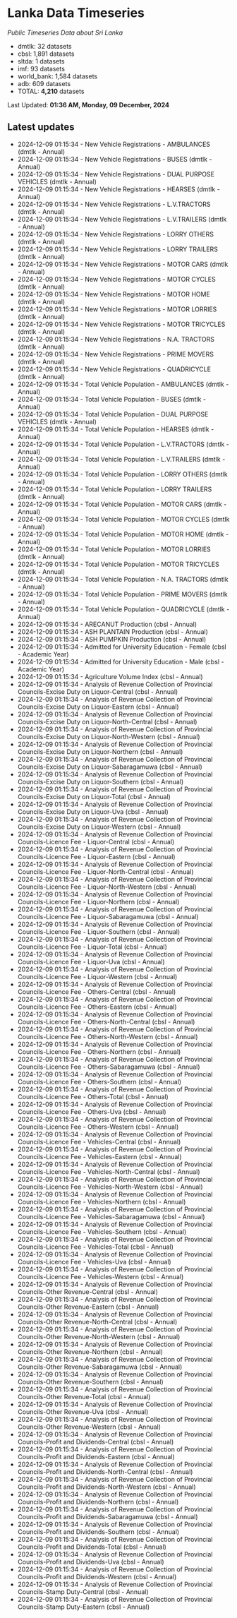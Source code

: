 # Lanka Data Timeseries
*Public Timeseries Data about Sri Lanka*

* dmtlk: 32 datasets
* cbsl: 1,891 datasets
* sltda: 1 datasets
* imf: 93 datasets
* world_bank: 1,584 datasets
* adb: 609 datasets
* TOTAL: **4,210** datasets

Last Updated: **01:36 AM, Monday, 09 December, 2024**

## Latest updates

* 2024-12-09 01:15:34 - New Vehicle Registrations - AMBULANCES (dmtlk - Annual)
* 2024-12-09 01:15:34 - New Vehicle Registrations - BUSES (dmtlk - Annual)
* 2024-12-09 01:15:34 - New Vehicle Registrations - DUAL PURPOSE VEHICLES (dmtlk - Annual)
* 2024-12-09 01:15:34 - New Vehicle Registrations - HEARSES (dmtlk - Annual)
* 2024-12-09 01:15:34 - New Vehicle Registrations - L.V.TRACTORS (dmtlk - Annual)
* 2024-12-09 01:15:34 - New Vehicle Registrations - L.V.TRAILERS (dmtlk - Annual)
* 2024-12-09 01:15:34 - New Vehicle Registrations - LORRY OTHERS (dmtlk - Annual)
* 2024-12-09 01:15:34 - New Vehicle Registrations - LORRY TRAILERS (dmtlk - Annual)
* 2024-12-09 01:15:34 - New Vehicle Registrations - MOTOR CARS (dmtlk - Annual)
* 2024-12-09 01:15:34 - New Vehicle Registrations - MOTOR CYCLES (dmtlk - Annual)
* 2024-12-09 01:15:34 - New Vehicle Registrations - MOTOR HOME (dmtlk - Annual)
* 2024-12-09 01:15:34 - New Vehicle Registrations - MOTOR LORRIES (dmtlk - Annual)
* 2024-12-09 01:15:34 - New Vehicle Registrations - MOTOR TRICYCLES (dmtlk - Annual)
* 2024-12-09 01:15:34 - New Vehicle Registrations - N.A. TRACTORS (dmtlk - Annual)
* 2024-12-09 01:15:34 - New Vehicle Registrations - PRIME MOVERS (dmtlk - Annual)
* 2024-12-09 01:15:34 - New Vehicle Registrations - QUADRICYCLE (dmtlk - Annual)
* 2024-12-09 01:15:34 - Total Vehicle Population - AMBULANCES (dmtlk - Annual)
* 2024-12-09 01:15:34 - Total Vehicle Population - BUSES (dmtlk - Annual)
* 2024-12-09 01:15:34 - Total Vehicle Population - DUAL PURPOSE VEHICLES (dmtlk - Annual)
* 2024-12-09 01:15:34 - Total Vehicle Population - HEARSES (dmtlk - Annual)
* 2024-12-09 01:15:34 - Total Vehicle Population - L.V.TRACTORS (dmtlk - Annual)
* 2024-12-09 01:15:34 - Total Vehicle Population - L.V.TRAILERS (dmtlk - Annual)
* 2024-12-09 01:15:34 - Total Vehicle Population - LORRY OTHERS (dmtlk - Annual)
* 2024-12-09 01:15:34 - Total Vehicle Population - LORRY TRAILERS (dmtlk - Annual)
* 2024-12-09 01:15:34 - Total Vehicle Population - MOTOR CARS (dmtlk - Annual)
* 2024-12-09 01:15:34 - Total Vehicle Population - MOTOR CYCLES (dmtlk - Annual)
* 2024-12-09 01:15:34 - Total Vehicle Population - MOTOR HOME (dmtlk - Annual)
* 2024-12-09 01:15:34 - Total Vehicle Population - MOTOR LORRIES (dmtlk - Annual)
* 2024-12-09 01:15:34 - Total Vehicle Population - MOTOR TRICYCLES (dmtlk - Annual)
* 2024-12-09 01:15:34 - Total Vehicle Population - N.A. TRACTORS (dmtlk - Annual)
* 2024-12-09 01:15:34 - Total Vehicle Population - PRIME MOVERS (dmtlk - Annual)
* 2024-12-09 01:15:34 - Total Vehicle Population - QUADRICYCLE (dmtlk - Annual)
* 2024-12-09 01:15:34 - ARECANUT Production (cbsl - Annual)
* 2024-12-09 01:15:34 - ASH PLANTAIN Production (cbsl - Annual)
* 2024-12-09 01:15:34 - ASH PUMPKIN Production (cbsl - Annual)
* 2024-12-09 01:15:34 - Admitted for University Education - Female (cbsl - Academic Year)
* 2024-12-09 01:15:34 - Admitted for University Education - Male (cbsl - Academic Year)
* 2024-12-09 01:15:34 - Agriculture Volume Index (cbsl - Annual)
* 2024-12-09 01:15:34 - Analysis of Revenue Collection of Provincial Councils-Excise Duty on Liquor-Central (cbsl - Annual)
* 2024-12-09 01:15:34 - Analysis of Revenue Collection of Provincial Councils-Excise Duty on Liquor-Eastern (cbsl - Annual)
* 2024-12-09 01:15:34 - Analysis of Revenue Collection of Provincial Councils-Excise Duty on Liquor-North-Central (cbsl - Annual)
* 2024-12-09 01:15:34 - Analysis of Revenue Collection of Provincial Councils-Excise Duty on Liquor-North-Western (cbsl - Annual)
* 2024-12-09 01:15:34 - Analysis of Revenue Collection of Provincial Councils-Excise Duty on Liquor-Northern (cbsl - Annual)
* 2024-12-09 01:15:34 - Analysis of Revenue Collection of Provincial Councils-Excise Duty on Liquor-Sabaragamuwa (cbsl - Annual)
* 2024-12-09 01:15:34 - Analysis of Revenue Collection of Provincial Councils-Excise Duty on Liquor-Southern (cbsl - Annual)
* 2024-12-09 01:15:34 - Analysis of Revenue Collection of Provincial Councils-Excise Duty on Liquor-Total (cbsl - Annual)
* 2024-12-09 01:15:34 - Analysis of Revenue Collection of Provincial Councils-Excise Duty on Liquor-Uva (cbsl - Annual)
* 2024-12-09 01:15:34 - Analysis of Revenue Collection of Provincial Councils-Excise Duty on Liquor-Western (cbsl - Annual)
* 2024-12-09 01:15:34 - Analysis of Revenue Collection of Provincial Councils-Licence Fee - Liquor-Central (cbsl - Annual)
* 2024-12-09 01:15:34 - Analysis of Revenue Collection of Provincial Councils-Licence Fee - Liquor-Eastern (cbsl - Annual)
* 2024-12-09 01:15:34 - Analysis of Revenue Collection of Provincial Councils-Licence Fee - Liquor-North-Central (cbsl - Annual)
* 2024-12-09 01:15:34 - Analysis of Revenue Collection of Provincial Councils-Licence Fee - Liquor-North-Western (cbsl - Annual)
* 2024-12-09 01:15:34 - Analysis of Revenue Collection of Provincial Councils-Licence Fee - Liquor-Northern (cbsl - Annual)
* 2024-12-09 01:15:34 - Analysis of Revenue Collection of Provincial Councils-Licence Fee - Liquor-Sabaragamuwa (cbsl - Annual)
* 2024-12-09 01:15:34 - Analysis of Revenue Collection of Provincial Councils-Licence Fee - Liquor-Southern (cbsl - Annual)
* 2024-12-09 01:15:34 - Analysis of Revenue Collection of Provincial Councils-Licence Fee - Liquor-Total (cbsl - Annual)
* 2024-12-09 01:15:34 - Analysis of Revenue Collection of Provincial Councils-Licence Fee - Liquor-Uva (cbsl - Annual)
* 2024-12-09 01:15:34 - Analysis of Revenue Collection of Provincial Councils-Licence Fee - Liquor-Western (cbsl - Annual)
* 2024-12-09 01:15:34 - Analysis of Revenue Collection of Provincial Councils-Licence Fee - Others-Central (cbsl - Annual)
* 2024-12-09 01:15:34 - Analysis of Revenue Collection of Provincial Councils-Licence Fee - Others-Eastern (cbsl - Annual)
* 2024-12-09 01:15:34 - Analysis of Revenue Collection of Provincial Councils-Licence Fee - Others-North-Central (cbsl - Annual)
* 2024-12-09 01:15:34 - Analysis of Revenue Collection of Provincial Councils-Licence Fee - Others-North-Western (cbsl - Annual)
* 2024-12-09 01:15:34 - Analysis of Revenue Collection of Provincial Councils-Licence Fee - Others-Northern (cbsl - Annual)
* 2024-12-09 01:15:34 - Analysis of Revenue Collection of Provincial Councils-Licence Fee - Others-Sabaragamuwa (cbsl - Annual)
* 2024-12-09 01:15:34 - Analysis of Revenue Collection of Provincial Councils-Licence Fee - Others-Southern (cbsl - Annual)
* 2024-12-09 01:15:34 - Analysis of Revenue Collection of Provincial Councils-Licence Fee - Others-Total (cbsl - Annual)
* 2024-12-09 01:15:34 - Analysis of Revenue Collection of Provincial Councils-Licence Fee - Others-Uva (cbsl - Annual)
* 2024-12-09 01:15:34 - Analysis of Revenue Collection of Provincial Councils-Licence Fee - Others-Western (cbsl - Annual)
* 2024-12-09 01:15:34 - Analysis of Revenue Collection of Provincial Councils-Licence Fee - Vehicles-Central (cbsl - Annual)
* 2024-12-09 01:15:34 - Analysis of Revenue Collection of Provincial Councils-Licence Fee - Vehicles-Eastern (cbsl - Annual)
* 2024-12-09 01:15:34 - Analysis of Revenue Collection of Provincial Councils-Licence Fee - Vehicles-North-Central (cbsl - Annual)
* 2024-12-09 01:15:34 - Analysis of Revenue Collection of Provincial Councils-Licence Fee - Vehicles-North-Western (cbsl - Annual)
* 2024-12-09 01:15:34 - Analysis of Revenue Collection of Provincial Councils-Licence Fee - Vehicles-Northern (cbsl - Annual)
* 2024-12-09 01:15:34 - Analysis of Revenue Collection of Provincial Councils-Licence Fee - Vehicles-Sabaragamuwa (cbsl - Annual)
* 2024-12-09 01:15:34 - Analysis of Revenue Collection of Provincial Councils-Licence Fee - Vehicles-Southern (cbsl - Annual)
* 2024-12-09 01:15:34 - Analysis of Revenue Collection of Provincial Councils-Licence Fee - Vehicles-Total (cbsl - Annual)
* 2024-12-09 01:15:34 - Analysis of Revenue Collection of Provincial Councils-Licence Fee - Vehicles-Uva (cbsl - Annual)
* 2024-12-09 01:15:34 - Analysis of Revenue Collection of Provincial Councils-Licence Fee - Vehicles-Western (cbsl - Annual)
* 2024-12-09 01:15:34 - Analysis of Revenue Collection of Provincial Councils-Other Revenue-Central (cbsl - Annual)
* 2024-12-09 01:15:34 - Analysis of Revenue Collection of Provincial Councils-Other Revenue-Eastern (cbsl - Annual)
* 2024-12-09 01:15:34 - Analysis of Revenue Collection of Provincial Councils-Other Revenue-North-Central (cbsl - Annual)
* 2024-12-09 01:15:34 - Analysis of Revenue Collection of Provincial Councils-Other Revenue-North-Western (cbsl - Annual)
* 2024-12-09 01:15:34 - Analysis of Revenue Collection of Provincial Councils-Other Revenue-Northern (cbsl - Annual)
* 2024-12-09 01:15:34 - Analysis of Revenue Collection of Provincial Councils-Other Revenue-Sabaragamuwa (cbsl - Annual)
* 2024-12-09 01:15:34 - Analysis of Revenue Collection of Provincial Councils-Other Revenue-Southern (cbsl - Annual)
* 2024-12-09 01:15:34 - Analysis of Revenue Collection of Provincial Councils-Other Revenue-Total (cbsl - Annual)
* 2024-12-09 01:15:34 - Analysis of Revenue Collection of Provincial Councils-Other Revenue-Uva (cbsl - Annual)
* 2024-12-09 01:15:34 - Analysis of Revenue Collection of Provincial Councils-Other Revenue-Western (cbsl - Annual)
* 2024-12-09 01:15:34 - Analysis of Revenue Collection of Provincial Councils-Profit and Dividends-Central (cbsl - Annual)
* 2024-12-09 01:15:34 - Analysis of Revenue Collection of Provincial Councils-Profit and Dividends-Eastern (cbsl - Annual)
* 2024-12-09 01:15:34 - Analysis of Revenue Collection of Provincial Councils-Profit and Dividends-North-Central (cbsl - Annual)
* 2024-12-09 01:15:34 - Analysis of Revenue Collection of Provincial Councils-Profit and Dividends-North-Western (cbsl - Annual)
* 2024-12-09 01:15:34 - Analysis of Revenue Collection of Provincial Councils-Profit and Dividends-Northern (cbsl - Annual)
* 2024-12-09 01:15:34 - Analysis of Revenue Collection of Provincial Councils-Profit and Dividends-Sabaragamuwa (cbsl - Annual)
* 2024-12-09 01:15:34 - Analysis of Revenue Collection of Provincial Councils-Profit and Dividends-Southern (cbsl - Annual)
* 2024-12-09 01:15:34 - Analysis of Revenue Collection of Provincial Councils-Profit and Dividends-Total (cbsl - Annual)
* 2024-12-09 01:15:34 - Analysis of Revenue Collection of Provincial Councils-Profit and Dividends-Uva (cbsl - Annual)
* 2024-12-09 01:15:34 - Analysis of Revenue Collection of Provincial Councils-Profit and Dividends-Western (cbsl - Annual)
* 2024-12-09 01:15:34 - Analysis of Revenue Collection of Provincial Councils-Stamp Duty-Central (cbsl - Annual)
* 2024-12-09 01:15:34 - Analysis of Revenue Collection of Provincial Councils-Stamp Duty-Eastern (cbsl - Annual)
